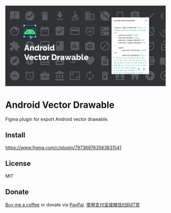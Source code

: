 ![](preview.png)

# Android Vector Drawable

Figma plugin for export Android vector drawable.

## Install

https://www.figma.com/c/plugin/797369763563831541

## License

MIT

## Donate

[Buy me a coffee](https://www.buymeacoffee.com/ashung) or donate via [PayPal](https://www.paypal.me/ashung/5). [使用支付宝或微信扫码打赏](https://ashung.github.io/donate.html)